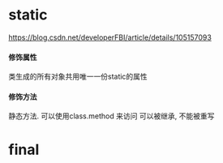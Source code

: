 # static
https://blog.csdn.net/developerFBI/article/details/105157093

#### 修饰属性
类生成的所有对象共用唯一一份static的属性
#### 修饰方法
静态方法. 可以使用class.method 来访问
可以被继承, 不能被重写

# final
